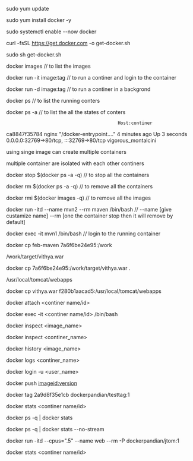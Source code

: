 sudo yum update

sudo yum install docker -y

sudo systemctl enable --now docker


curl -fsSL https://get.docker.com -o get-docker.sh

sudo sh get-docker.sh



docker images  // to list the images

docker run -it image:tag // to run a continer and login to the container

docker run -d image:tag // to run a continer in a backgrond

docker ps // to list the running conters

docker ps -a // to list the all the states of conters

											  Host:continer
ca8847f35784   nginx     "/docker-entrypoint.…"   4 minutes ago   Up 3 seconds   0.0.0.0:32769->80/tcp, :::32769->80/tcp   vigorous_montalcini

using singe image can create multiple containers

multiple container are isolated with each other continers

docker stop $(docker ps -a -q) // to stop all the containers

docker rm $(docker ps -a -q) // to remove all the containers

docker rmi $(docker images  -q) // to remove all the images

docker run -itd --name mvn2 --rm maven /bin/bash  // --name [give custamize name] --rm [one the container stop then it will remove by default]

docker exec -it mvn1 /bin/bash  // login to the running container

docker cp feb-maven 7a6f6be24e95:/work

/work/target/vithya.war

docker cp 7a6f6be24e95:/work/target/vithya.war .

/usr/local/tomcat/webapps

docker cp vithya.war f280b1aacad5:/usr/local/tomcat/webapps

docker attach <continer name/id>

docker exec -it <continer name/id> /bin/bash

docker inspect <image_name>

docker inspect <continer_name>

docker history <image_name>

docker logs <continer_name>

docker login -u <user_name>

docker push <imageid:version>

docker tag 2a9d8f35e1cb dockerpandian/testtag:1

docker stats <continer name/id>

docker ps -q | docker stats

docker ps -q | docker stats --no-stream

docker run -itd --cpus=".5" --name web --rm -P dockerpandian/jtom:1

docker stats <continer name/id>

